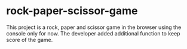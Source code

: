 # rock-paper-scissor-game
This project is a rock, paper and scissor game in the browser using the console only for now. The developer added additional function to keep score of the game.